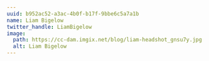 ```yaml
---
uuid: b952ac52-a3ac-4b0f-b17f-9bbe6c5a7a1b
name: Liam Bigelow
twitter_handle: LiamBigelow
image:
  path: https://cc-dam.imgix.net/blog/liam-headshot_gnsu7y.jpg
  alt: Liam Bigelow
---
```

